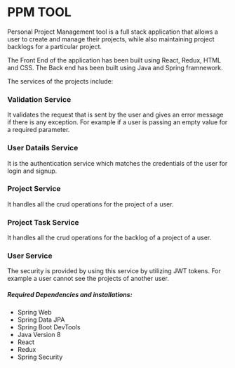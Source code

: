 # PPM TOOL

Personal Project Management tool is a full stack application that allows a user to create and manage their projects, while also maintaining project backlogs for a particular project.

The Front End of the application has been built using React, Redux, HTML and CSS.
The Back end has been built using Java and Spring framnework.

The services of the projects include:

### Validation Service

It validates the request that is sent by the user and gives an error message if there is any exception. For example if a user is passing an empty value for a required parameter.

### User Datails Service

It is the authentication service which matches the credentials of the user for login and signup.

### Project Service

It handles all the crud operations for the project of a user.

### Project Task Service

It handles all the crud operations for the backlog of a project of a user.

### User Service

The security is provided by using this service by utilizing JWT tokens. For example a user cannot see the projects of another user.

##### Required Dependencies and installations:

* Spring Web
* Spring Data JPA
* Spring Boot DevTools
* Java Version 8
* React
* Redux
* Spring Security



